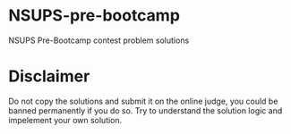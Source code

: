 # NSUPS-pre-bootcamp
NSUPS Pre-Bootcamp contest problem solutions

# Disclaimer
Do not copy the solutions and submit it on the online judge, you could be banned permanently if you do so.
Try to understand the solution logic and impelement your own solution.
